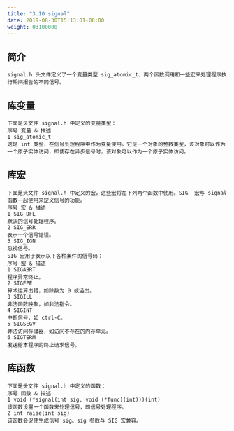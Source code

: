 ```yaml
---
title: "3.10 signal"
date: 2019-08-30T15:13:01+08:00
weight: 03100000
---
```


## 简介

    signal.h 头文件定义了一个变量类型 sig_atomic_t、两个函数调用和一些宏来处理程序执行期间报告的不同信号。

## 库变量

    下面是头文件 signal.h 中定义的变量类型：
    序号 变量 & 描述
    1 sig_atomic_t 
    这是 int 类型，在信号处理程序中作为变量使用。它是一个对象的整数类型，该对象可以作为一个原子实体访问，即使存在异步信号时，该对象可以作为一个原子实体访问。

## 库宏

    下面是头文件 signal.h 中定义的宏，这些宏将在下列两个函数中使用。SIG_ 宏与 signal 函数一起使用来定义信号的功能。
    序号 宏 & 描述
    1 SIG_DFL
    默认的信号处理程序。
    2 SIG_ERR
    表示一个信号错误。
    3 SIG_IGN
    忽视信号。
    SIG 宏用于表示以下各种条件的信号码：
    序号 宏 & 描述
    1 SIGABRT
    程序异常终止。
    2 SIGFPE
    算术运算出错，如除数为 0 或溢出。
    3 SIGILL
    非法函数映象，如非法指令。
    4 SIGINT
    中断信号，如 ctrl-C。
    5 SIGSEGV
    非法访问存储器，如访问不存在的内存单元。
    6 SIGTERM
    发送给本程序的终止请求信号。

## 库函数

    下面是头文件 signal.h 中定义的函数：
    序号 函数 & 描述
    1 void (*signal(int sig, void (*func)(int)))(int)
    该函数设置一个函数来处理信号，即信号处理程序。
    2 int raise(int sig)
    该函数会促使生成信号 sig。sig 参数与 SIG 宏兼容。
